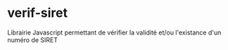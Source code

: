 # verif-siret
Librairie Javascript permettant de vérifier la validité et/ou l'existance d'un numéro de SIRET
